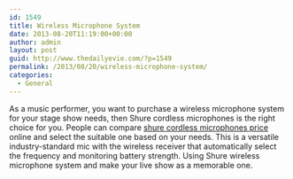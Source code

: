 ```yaml
---
id: 1549
title: Wireless Microphone System
date: 2013-08-20T11:19:00+00:00
author: admin
layout: post
guid: http://www.thedailyevie.com/?p=1549
permalink: /2013/08/20/wireless-microphone-system/
categories:
  - General
---
```

As a music performer, you want to purchase a wireless microphone system for your stage show needs, then Shure cordless microphones is the right choice for you. People can compare [shure cordless microphones price](http://www.musiciansfriend.com/pro-audio/shure-ulxs-series-beta-87a-j1-wireless-microphone-system) online and select the suitable one based on your needs. This is a versatile industry-standard mic with the wireless receiver that automatically select the frequency and monitoring battery strength. Using Shure wireless microphone system and make your live show as a memorable one.